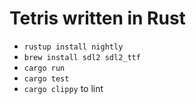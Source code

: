 # Tetris written in Rust


- `rustup install nightly`
- `brew install sdl2 sdl2_ttf`
- `cargo run`
- `cargo test`
- `cargo clippy` to lint